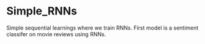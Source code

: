 # Simple_RNNs
Simple sequential learnings where we train RNNs.
First model is a sentiment classifer on movie reviews using RNNs.

